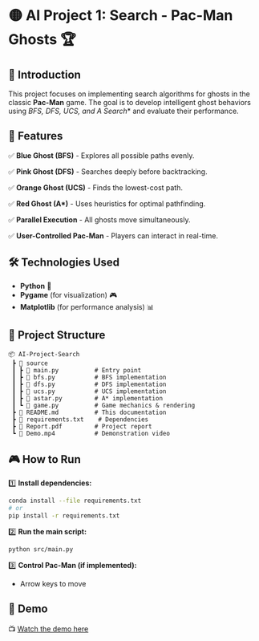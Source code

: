 # 🟡 AI Project 1: Search - Pac-Man Ghosts 🏆

## 📌 Introduction

This project focuses on implementing search algorithms for ghosts in the classic **Pac-Man** game.
The goal is to develop intelligent ghost behaviors using **BFS, DFS, UCS, and A* Search** and evaluate their performance.

## 🚀 Features

✅ **Blue Ghost (BFS)** - Explores all possible paths evenly.

✅ **Pink Ghost (DFS)** - Searches deeply before backtracking.

✅ **Orange Ghost (UCS)** - Finds the lowest-cost path.

✅ **Red Ghost (A\*)** - Uses heuristics for optimal pathfinding.

✅ **Parallel Execution** - All ghosts move simultaneously.

✅ **User-Controlled Pac-Man** - Players can interact in real-time.

## 🛠 Technologies Used

- **Python** 🐍
- **Pygame** (for visualization) 🎮
- **Matplotlib** (for performance analysis) 📊

## 📂 Project Structure

```plaintext
📦 AI-Project-Search
 ┣ 📂 source
 ┃ ┣ 📜 main.py          # Entry point
 ┃ ┣ 📜 bfs.py           # BFS implementation
 ┃ ┣ 📜 dfs.py           # DFS implementation
 ┃ ┣ 📜 ucs.py           # UCS implementation
 ┃ ┣ 📜 astar.py         # A* implementation
 ┃ ┗ 📜 game.py          # Game mechanics & rendering
 ┣ 📜 README.md          # This documentation
 ┣ 📜 requirements.txt    # Dependencies
 ┣ 📜 Report.pdf         # Project report
 ┗ 📜 Demo.mp4           # Demonstration video
```

## 🎮 How to Run

1️⃣ **Install dependencies:**

```bash
conda install --file requirements.txt
# or
pip install -r requirements.txt
```

2️⃣ **Run the main script:**

```bash
python src/main.py
```

3️⃣ **Control Pac-Man (if implemented):**

- Arrow keys to move

## 🎥 Demo

📺 [Watch the demo here](#)

